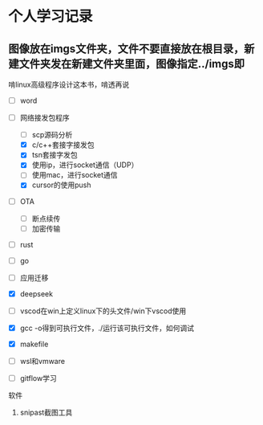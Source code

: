 # 个人学习记录

## 图像放在imgs文件夹，文件不要直接放在根目录，新建文件夹发在新建文件夹里面，图像指定../imgs即

啃linux高级程序设计这本书，啃透再说




- [ ] word
- [ ] 网络接发包程序

  - [ ] scp源码分析
  - [x] c/c++套接字接发包
  - [x] tsn套接字发包
  - [x] 使用ip，进行socket通信（UDP）
  - [ ] 使用mac，进行socket通信
  - [x] cursor的使用push
- [ ] OTA

  - [ ] 断点续传
  - [ ] 加密传输
- [ ] rust
- [ ] go
- [ ] 应用迁移
- [x] deepseek
- [ ] vscod在win上定义linux下的头文件/win下vscod使用
- [x] gcc -o得到可执行文件，./运行该可执行文件，如何调试
- [x] makefile
- [ ] wsl和vmware
- [ ] gitflow学习



软件

1. snipast截图工具